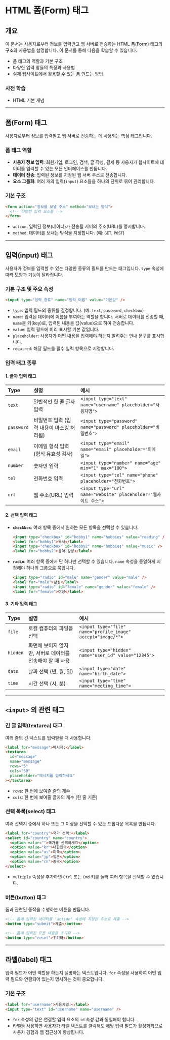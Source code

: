 # HTML 폼(Form) 태그

## 개요

이 문서는 사용자로부터 정보를 입력받고 웹 서버로 전송하는 HTML 폼(Form) 태그의 구조와 사용법을 설명합니다. 이 문서를 통해 다음을 학습할 수 있습니다.

- 폼 태그의 역할과 기본 구조
- 다양한 입력 창들의 특징과 사용법
- 실제 웹사이트에서 활용할 수 있는 폼 만드는 방법

### 사전 학습

- HTML 기본 개념

---

## 폼(Form) 태그

사용자로부터 정보를 입력받고 웹 서버로 전송하는 데 사용되는 핵심 태그입니다.

### 폼 태그 역할

- **사용자 정보 입력**: 회원가입, 로그인, 검색, 글 작성, 결제 등 사용자가 웹사이트에 데이터를 입력할 수 있는 모든 인터페이스를 만듭니다.
- **데이터 전송**: 입력된 정보를 지정된 웹 서버 주소로 전송합니다.
- **요소 그룹화**: 여러 개의 입력(`input`) 요소들을 하나의 단위로 묶어 관리합니다.

### 기본 구조

```html
<form action="정보를 보낼 주소" method="보내는 방식">
  <!-- 다양한 입력 요소들 -->
</form>
```

- `action`: 입력된 정보(데이터)가 전송될 서버의 주소(URL)를 명시합니다.
- `method`: 데이터를 보내는 방식을 지정합니다. (예: `GET`, `POST`)

---

## 입력(input) 태그

사용자가 정보를 입력할 수 있는 다양한 종류의 필드를 만드는 태그입니다. `type` 속성에 따라 모양과 기능이 달라집니다.

### 기본 구조 및 주요 속성

```html
<input type="입력_종류" name="입력_이름" value="기본값" />
```

- `type`: 입력 필드의 종류를 결정합니다. (예: `text`, `password`, `checkbox`)
- `name`: 입력된 데이터에 이름을 부여하는 역할을 합니다. 서버로 데이터를 전송할 때, `name`을 키(key)로, 입력된 내용을 값(value)으로 하여 전송합니다.
- `value`: 입력 필드에 미리 표시할 기본 값입니다.
- `placeholder`: 사용자가 어떤 내용을 입력해야 하는지 알려주는 안내 문구를 표시합니다.
- `required`: 해당 필드를 필수 입력 항목으로 지정합니다.

### 입력 태그 종류

#### 1. 글자 입력 태그

| Type       | 설명                                      | 예시                                                             |
| :--------- | :---------------------------------------- | :--------------------------------------------------------------- |
| `text`     | 일반적인 한 줄 글자 입력                  | `<input type="text" name="username" placeholder="사용자명">`     |
| `password` | 비밀번호 입력 (입력 내용이 마스킹 처리됨) | `<input type="password" name="password" placeholder="비밀번호">` |
| `email`    | 이메일 형식 입력 (형식 유효성 검사)       | `<input type="email" name="email" placeholder="이메일">`         |
| `number`   | 숫자만 입력                               | `<input type="number" name="age" min="1" max="100">`             |
| `tel`      | 전화번호 입력                             | `<input type="tel" name="phone" placeholder="전화번호">`         |
| `url`      | 웹 주소(URL) 입력                         | `<input type="url" name="website" placeholder="웹사이트 주소">`  |

#### 2. 선택 입력 태그

- **`checkbox`**: 여러 항목 중에서 원하는 모든 항목을 선택할 수 있습니다.

  ```html
  <input type="checkbox" id="hobby1" name="hobbies" value="reading" />
  <label for="hobby1">독서</label>
  <input type="checkbox" id="hobby2" name="hobbies" value="music" />
  <label for="hobby2">음악 감상</label>
  ```

- **`radio`**: 여러 항목 중에서 단 하나만 선택할 수 있습니다. `name` 속성을 동일하게 지정해야 하나의 그룹으로 묶입니다.
  ```html
  <input type="radio" id="male" name="gender" value="male" />
  <label for="male">남성</label>
  <input type="radio" id="female" name="gender" value="female" />
  <label for="female">여성</label>
  ```

#### 3. 기타 입력 태그

| Type     | 설명                                                      | 예시                                                        |
| :------- | :-------------------------------------------------------- | :---------------------------------------------------------- |
| `file`   | 로컬 컴퓨터의 파일을 선택                                 | `<input type="file" name="profile_image" accept="image/*">` |
| `hidden` | 화면에 보이지 않지만, 서버로 데이터를 전송해야 할 때 사용 | `<input type="hidden" name="user_id" value="12345">`        |
| `date`   | 날짜 선택 (년, 월, 일)                                    | `<input type="date" name="birth_date">`                     |
| `time`   | 시간 선택 (시, 분)                                        | `<input type="time" name="meeting_time">`                   |

---

## `<input>` 외 관련 태그

### 긴 글 입력(textarea) 태그

여러 줄의 긴 텍스트를 입력받을 때 사용합니다.

```html
<label for="message">메시지:</label>
<textarea
  id="message"
  name="message"
  rows="5"
  cols="50"
  placeholder="메시지를 입력하세요"
></textarea>
```

- `rows`: 한 번에 보여줄 줄의 개수
- `cols`: 한 번에 보여줄 글자의 개수 (한 줄 기준)

### 선택 목록(select) 태그

여러 선택지 중에서 하나 또는 그 이상을 선택할 수 있는 드롭다운 목록을 만듭니다.

```html
<label for="country">국가 선택:</label>
<select id="country" name="country">
  <option value="">국가를 선택하세요</option>
  <option value="kr">대한민국</option>
  <option value="us">미국</option>
  <option value="jp">일본</option>
  <option value="cn">중국</option>
</select>
```

- `multiple` 속성을 추가하면 `Ctrl` 또는 `Cmd` 키를 눌러 여러 항목을 선택할 수 있습니다.

### 버튼(button) 태그

폼과 관련된 동작을 수행하는 버튼을 만듭니다.

```html
<!-- 폼에 입력된 데이터를 'action' 속성에 지정된 주소로 제출 -->
<button type="submit">제출</button>

<!-- 폼에 입력된 모든 내용을 초기화 -->
<button type="reset">초기화</button>
```

---

## 라벨(label) 태그

입력 필드가 어떤 역할을 하는지 설명하는 텍스트입니다. `for` 속성을 사용하여 어떤 입력 필드와 연결되어 있는지 명시하는 것이 중요합니다.

### 기본 구조

```html
<label for="username">사용자명:</label>
<input type="text" id="username" name="username" />
```

- `for` 속성의 값은 연결할 입력 요소의 `id` 속성 값과 동일해야 합니다.
- 라벨을 사용하면 사용자가 라벨 텍스트를 클릭해도 해당 입력 필드가 활성화되므로 사용자 경험과 웹 접근성이 향상됩니다.
